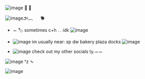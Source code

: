  ![image](https://github.com/user-attachments/assets/11ea124b-5139-42c8-a941-b61a598fe268) 🎻 🐾 

![image](https://github.com/user-attachments/assets/9c95c791-1692-4758-bd97-d2b261da7329)౨ৎ︵⠀⠀ 🐕

* ꕀ 🏷️ sometimes c+h . . idk ![image](https://github.com/user-attachments/assets/176661ce-2444-4ed0-bf7b-2934c400766c)
* ![image](https://github.com/user-attachments/assets/9bf9acc9-a6c2-4a9e-b3a8-cba20eb5aab7)
 im usually near: sp dw bakery plaza docks ![image](https://github.com/user-attachments/assets/0fcaa390-a67f-4533-9c4b-ee6b8ae7fc68)

* ![image](https://github.com/user-attachments/assets/819fa518-dc61-4377-bb30-22cf77f93fad)
 check out my other socials ty.ꕀꕀ

 ![image](https://github.com/user-attachments/assets/adecdc63-0abc-4a4d-8d2f-0dd1b451e0d8) ᶻz ∿
  
![image](https://github.com/user-attachments/assets/c980590e-53f7-469e-9427-fd06b05405f6)


<!--
**cyberialyr3/cyberialyr3** is a ✨ _special_ ✨ repository because its `README.md` (this file) appears on your GitHub profile.

Here are some ideas to get you started:


- 🌱 I’m currently learning ...
- 👯 I’m looking to collaborate on ...
- 🤔 I’m looking for help with ...
- 💬 Ask me about ...
- 📫 How to reach me: ...
- 😄 Pronouns: ...
- ⚡ Fun fact: ...
-->
